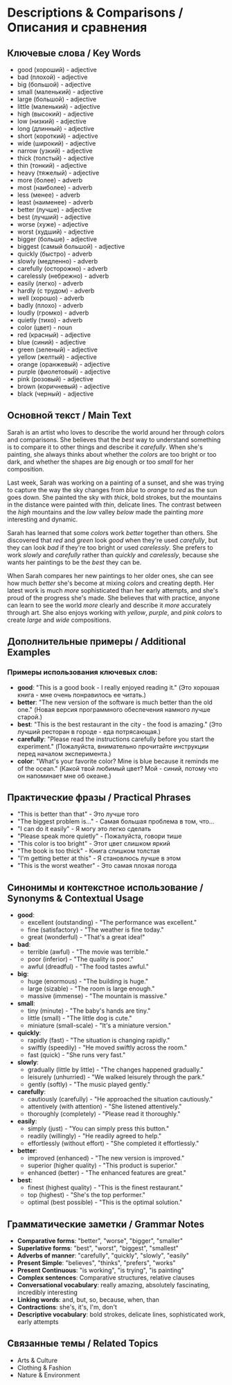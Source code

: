 # Descriptions & Comparisons / Описания и сравнения

## Ключевые слова / Key Words
- good (хороший) - adjective
- bad (плохой) - adjective
- big (большой) - adjective
- small (маленький) - adjective
- large (большой) - adjective
- little (маленький) - adjective
- high (высокий) - adjective
- low (низкий) - adjective
- long (длинный) - adjective
- short (короткий) - adjective
- wide (широкий) - adjective
- narrow (узкий) - adjective
- thick (толстый) - adjective
- thin (тонкий) - adjective
- heavy (тяжелый) - adjective
- more (более) - adverb
- most (наиболее) - adverb
- less (менее) - adverb
- least (наименее) - adverb
- better (лучше) - adjective
- best (лучший) - adjective
- worse (хуже) - adjective
- worst (худший) - adjective
- bigger (больше) - adjective
- biggest (самый большой) - adjective
- quickly (быстро) - adverb
- slowly (медленно) - adverb
- carefully (осторожно) - adverb
- carelessly (небрежно) - adverb
- easily (легко) - adverb
- hardly (с трудом) - adverb
- well (хорошо) - adverb
- badly (плохо) - adverb
- loudly (громко) - adverb
- quietly (тихо) - adverb
- color (цвет) - noun
- red (красный) - adjective
- blue (синий) - adjective
- green (зеленый) - adjective
- yellow (желтый) - adjective
- orange (оранжевый) - adjective
- purple (фиолетовый) - adjective
- pink (розовый) - adjective
- brown (коричневый) - adjective
- black (черный) - adjective

## Основной текст / Main Text

Sarah is an artist who loves to describe the world around her through *color*s and comparisons. She believes that the *best* way to understand something is to compare it to other things and describe it *carefully*. When she's painting, she always thinks about whether the *color*s are too bright or too dark, and whether the shapes are *big* enough or too *small* for her composition.

Last week, Sarah was working on a painting of a sunset, and she was trying to capture the way the sky changes from *blue* to *orange* to *red* as the sun goes down. She painted the sky with *thick*, bold strokes, but the mountains in the distance were painted with *thin*, delicate lines. The contrast between the *high* mountains and the *low* valley *below* made the painting *more* interesting and dynamic.

Sarah has learned that some *color*s work *better* together than others. She discovered that *red* and *green* look *good* when they're used *carefully*, but they can look *bad* if they're too bright or used *carelessly*. She prefers to work *slowly* and *carefully* rather than *quickly* and *carelessly*, because she wants her paintings to be the *best* they can be.

When Sarah compares her new paintings to her older ones, she can see how much *better* she's become at mixing *color*s and creating depth. Her latest work is much *more* sophisticated than her early attempts, and she's proud of the progress she's made. She believes that with practice, anyone can learn to see the world *more* clearly and describe it *more* accurately through art. She also enjoys working with *yellow*, *purple*, and *pink* *color*s to create *large* and *wide* compositions.

## Дополнительные примеры / Additional Examples

### Примеры использования ключевых слов:
- **good**: "This is a good book - I really enjoyed reading it." (Это хорошая книга - мне очень понравилось ее читать.)
- **better**: "The new version of the software is much better than the old one." (Новая версия программного обеспечения намного лучше старой.)
- **best**: "This is the best restaurant in the city - the food is amazing." (Это лучший ресторан в городе - еда потрясающая.)
- **carefully**: "Please read the instructions carefully before you start the experiment." (Пожалуйста, внимательно прочитайте инструкции перед началом эксперимента.)
- **color**: "What's your favorite color? Mine is blue because it reminds me of the ocean." (Какой твой любимый цвет? Мой - синий, потому что он напоминает мне об океане.)

## Практические фразы / Practical Phrases

- "This is better than that" - Это лучше того
- "The biggest problem is..." - Самая большая проблема в том, что...
- "I can do it easily" - Я могу это легко сделать
- "Please speak more quietly" - Пожалуйста, говори тише
- "This color is too bright" - Этот цвет слишком яркий
- "The book is too thick" - Книга слишком толстая
- "I'm getting better at this" - Я становлюсь лучше в этом
- "This is the worst weather" - Это самая плохая погода

## Синонимы и контекстное использование / Synonyms & Contextual Usage

- **good**: 
  - excellent (outstanding) - "The performance was excellent."
  - fine (satisfactory) - "The weather is fine today."
  - great (wonderful) - "That's a great idea!"
- **bad**: 
  - terrible (awful) - "The movie was terrible."
  - poor (inferior) - "The quality is poor."
  - awful (dreadful) - "The food tastes awful."
- **big**: 
  - huge (enormous) - "The building is huge."
  - large (sizable) - "The room is large enough."
  - massive (immense) - "The mountain is massive."
- **small**: 
  - tiny (minute) - "The baby's hands are tiny."
  - little (small) - "The little dog is cute."
  - miniature (small-scale) - "It's a miniature version."
- **quickly**: 
  - rapidly (fast) - "The situation is changing rapidly."
  - swiftly (speedily) - "He moved swiftly across the room."
  - fast (quick) - "She runs very fast."
- **slowly**: 
  - gradually (little by little) - "The changes happened gradually."
  - leisurely (unhurried) - "We walked leisurely through the park."
  - gently (softly) - "The music played gently."
- **carefully**: 
  - cautiously (carefully) - "He approached the situation cautiously."
  - attentively (with attention) - "She listened attentively."
  - thoroughly (completely) - "Please read it thoroughly."
- **easily**: 
  - simply (just) - "You can simply press this button."
  - readily (willingly) - "He readily agreed to help."
  - effortlessly (without effort) - "She completed it effortlessly."
- **better**: 
  - improved (enhanced) - "The new version is improved."
  - superior (higher quality) - "This product is superior."
  - enhanced (better) - "The enhanced features are great."
- **best**: 
  - finest (highest quality) - "This is the finest restaurant."
  - top (highest) - "She's the top performer."
  - optimal (best possible) - "This is the optimal solution."

## Грамматические заметки / Grammar Notes

- **Comparative forms**: "better", "worse", "bigger", "smaller"
- **Superlative forms**: "best", "worst", "biggest", "smallest"
- **Adverbs of manner**: "carefully", "quickly", "slowly", "easily"
- **Present Simple**: "believes", "thinks", "prefers", "works"
- **Present Continuous**: "is working", "is trying", "is painting"
- **Complex sentences**: Comparative structures, relative clauses
- **Conversational vocabulary**: really amazing, absolutely fascinating, incredibly interesting
- **Linking words**: and, but, so, because, when, than
- **Contractions**: she's, it's, I'm, don't
- **Descriptive vocabulary**: bold strokes, delicate lines, sophisticated work, early attempts

## Связанные темы / Related Topics

- Arts & Culture
- Clothing & Fashion
- Nature & Environment
